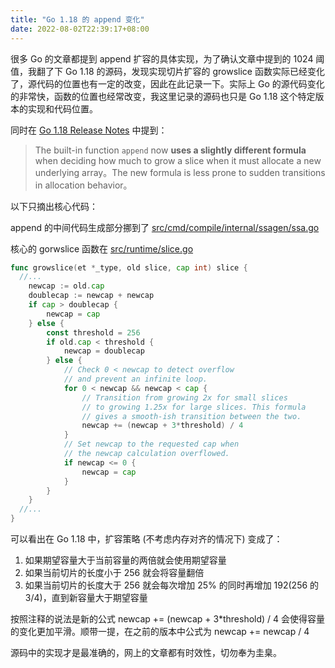 ```yaml
---
title: "Go 1.18 的 append 变化"
date: 2022-08-02T22:39:17+08:00
---
```


很多 Go 的文章都提到 append 扩容的具体实现，为了确认文章中提到的 1024 阈值，我翻了下 Go 1.18 的源码，发现实现切片扩容的 growslice 函数实际已经变化了，源代码的位置也有一定的改变，因此在此记录一下。实际上 Go 的源代码变化的非常快，函数的位置也经常改变，我这里记录的源码也只是 Go 1.18 这个特定版本的实现和代码位置。

同时在 [Go 1.18 Release Notes](https://tip.golang.org/doc/go1.18#runtime) 中提到：

> The built-in function `append` now **uses a slightly different formula** when deciding how much to grow a slice when it must allocate a new underlying array。The new formula is less prone to sudden transitions in allocation behavior。

以下只摘出核心代码：

append 的中间代码生成部分挪到了 [src/cmd/compile/internal/ssagen/ssa.go](https://github.com/golang/go/blob/f2a9f3e2e0ce7e582d226ad9a41d3c36b146fc25/src/cmd/compile/internal/ssagen/ssa.go#L3346)

核心的 gorwslice 函数在 [src/runtime/slice.go](https://github.com/golang/go/blob/f2a9f3e2e0ce7e582d226ad9a41d3c36b146fc25/src/runtime/slice.go#L200-L223)

```go
func growslice(et *_type, old slice, cap int) slice {
  //...
	newcap := old.cap
	doublecap := newcap + newcap
	if cap > doublecap {
		newcap = cap
	} else {
		const threshold = 256
		if old.cap < threshold {
			newcap = doublecap
		} else {
			// Check 0 < newcap to detect overflow
			// and prevent an infinite loop.
			for 0 < newcap && newcap < cap {
				// Transition from growing 2x for small slices
				// to growing 1.25x for large slices. This formula
				// gives a smooth-ish transition between the two.
				newcap += (newcap + 3*threshold) / 4
			}
			// Set newcap to the requested cap when
			// the newcap calculation overflowed.
			if newcap <= 0 {
				newcap = cap
			}
		}
	}
  //...
}
```

可以看出在 Go 1.18 中，扩容策略 (不考虑内存对齐的情况下) 变成了：

1. 如果期望容量大于当前容量的两倍就会使用期望容量
2. 如果当前切片的长度小于 256 就会将容量翻倍
3. 如果当前切片的长度大于 256 就会每次增加 25% 的同时再增加 192(256 的 3/4)，直到新容量大于期望容量

按照注释的说法是新的公式 newcap += (newcap + 3*threshold) / 4 会使得容量的变化更加平滑。顺带一提，在之前的版本中公式为 newcap += newcap / 4

源码中的实现才是最准确的，网上的文章都有时效性，切勿奉为圭臬。

